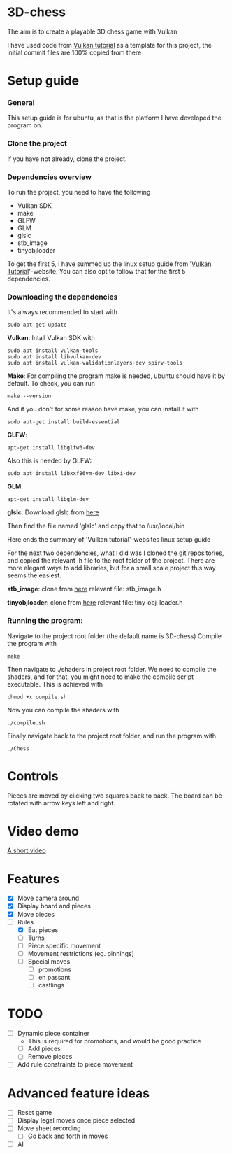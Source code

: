 # 3D-chess
The aim is to create a playable 3D chess game with Vulkan

I have used code from [Vulkan tutorial](https://vulkan-tutorial.com/Introduction) as a template for this project, the initial commit files are 100% copied from there

# Setup guide

### General

This setup guide is for ubuntu, as that is the platform I have developed the program on. 

### Clone the project

If you have not already, clone the project.

### Dependencies overview

To run the project, you need to have the following
- Vulkan SDK
- make
- GLFW
- GLM
- glslc
- stb_image
- tinyobjloader

To get the first 5, I have summed up the linux setup guide from '[Vulkan Tutorial](https://vulkan-tutorial.com/Development_environment#page_Linux)'-website. You can also opt to follow that for the first 5 dependencies. 

### Downloading the dependencies

It's always recommended to start with 
```
sudo apt-get update
```

**Vulkan**: Intall Vulkan SDK with
```
sudo apt install vulkan-tools
sudo apt install libvulkan-dev
sudo apt install vulkan-validationlayers-dev spirv-tools
```

**Make**: For compiling the program make is needed, ubuntu should have it by default. To check, you can run
```
make --version
```
And if you don't for some reason have make, you can install it with
```
sudo apt-get install build-essential
```

**GLFW**:
```
apt-get install libglfw3-dev
```

Also this is needed by GLFW:
```
sudo apt install libxxf86vm-dev libxi-dev
```

**GLM**:
```
apt-get install libglm-dev
```

**glslc**:
Download glslc from [here](https://github.com/google/shaderc/blob/main/downloads.md)

Then find the file named 'glslc' and copy that to /usr/local/bin

Here ends the summary of 'Vulkan tutorial'-websites linux setup guide

For the next two dependencies, what I did was I cloned the git repositories, and copied the relevant .h file to the root folder of the project. There are more elegant ways to add libraries, but for a small scale project this way seems the easiest.

**stb_image**: clone from [here](https://github.com/nothings/stb)
relevant file: stb_image.h

**tinyobjloader**: clone from [here](https://github.com/tinyobjloader/tinyobjloader)
relevant file: tiny_obj_loader.h

### Running the program: 

Navigate to the project root folder (the default name is 3D-chess)
Compile the program with
``` 
make
```
Then navigate to ./shaders in project root folder. We need to compile the shaders, and for that, you might need to make the compile script executable. This is achieved with
```
chmod +x compile.sh
```
Now you can compile the shaders with
```
./compile.sh
```

Finally navigate back to the project root folder, and run the program with
```
./Chess
```

# Controls

Pieces are moved by clicking two squares back to back. 
The board can be rotated with arrow keys left and right.

# Video demo

[A short video](https://drive.google.com/drive/folders/1pR9qI2WiR7No_k3mUgup00z_79j6vXCs?usp=sharing)

# Features

- [x] Move camera around
- [x] Display board and pieces
- [x] Move pieces
- [ ] Rules
  - [x] Eat pieces
  - [ ] Turns
  - [ ] Piece specific movement
  - [ ] Movement restrictions (eg. pinnings)
  - [ ] Special moves
    - [ ] promotions
    - [ ] en passant
    - [ ] castlings

# TODO
- [ ] Dynamic piece container
  - This is required for promotions, and would be good practice
  - [ ] Add pieces
  - [ ] Remove pieces
- [ ] Add rule constraints to piece movement

# Advanced feature ideas
- [ ] Reset game
- [ ] Display legal moves once piece selected
- [ ] Move sheet recording
  - [ ] Go back and forth in moves
- [ ] AI
